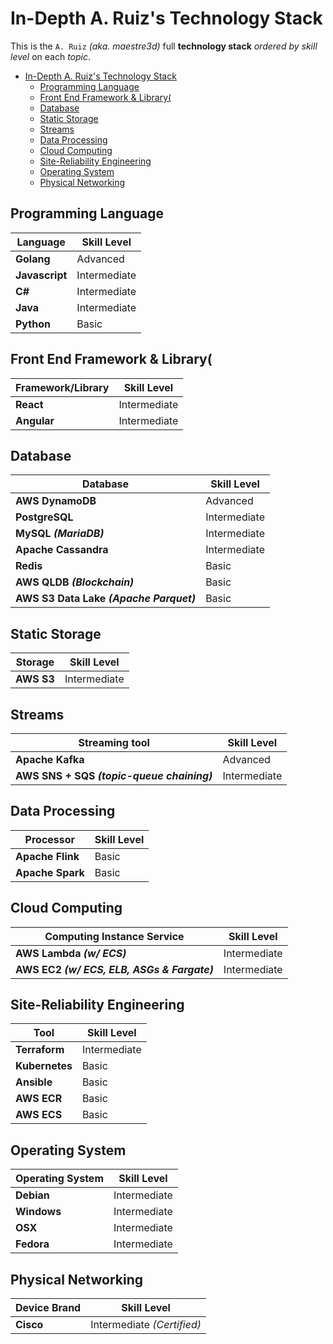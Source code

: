 # In-Depth A. Ruiz's Technology Stack

This is the `A. Ruiz` _(aka. maestre3d)_ full **technology stack** _ordered by skill level_ on each _topic_.

- [In-Depth A. Ruiz's Technology Stack](#in-depth-a-ruizs-technology-stack)
  - [Programming Language](#programming-language)
  - [Front End Framework & Library(](#front-end-framework--library)
  - [Database](#database)
  - [Static Storage](#static-storage)
  - [Streams](#streams)
  - [Data Processing](#data-processing)
  - [Cloud Computing](#cloud-computing)
  - [Site-Reliability Engineering](#site-reliability-engineering)
  - [Operating System](#operating-system)
  - [Physical Networking](#physical-networking)

## Programming Language

| Language                      | Skill Level        |
| ---------------------------- | ----------- |
| **Golang**              | Advanced        |
| **Javascript** | Intermediate       |
| **C#** | Intermediate |
| **Java** | Intermediate        |
| **Python** | Basic        |

## Front End Framework & Library(

| Framework/Library                      | Skill Level        |
| ---------------------------- | ----------- |
| **React**              | Intermediate        |
| **Angular** | Intermediate       |

## Database

| Database                      | Skill Level        |
| ---------------------------- | ----------- |
| **AWS DynamoDB**              | Advanced        |
| **PostgreSQL** | Intermediate       |
| **MySQL _(MariaDB)_** | Intermediate       |
| **Apache Cassandra** | Intermediate       |
| **Redis** | Basic       |
| **AWS QLDB _(Blockchain)_** | Basic       |
| **AWS S3 Data Lake _(Apache Parquet)_** | Basic       |

## Static Storage

| Storage                      | Skill Level        |
| ---------------------------- | ----------- |
| **AWS S3**              | Intermediate        |

## Streams

| Streaming tool               | Skill Level        |
| ---------------------------- | ----------- |
| **Apache Kafka**              | Advanced        |
| **AWS SNS + SQS _(topic-queue chaining)_** | Intermediate       |

## Data Processing

| Processor                      | Skill Level        |
| ---------------------------- | ----------- |
| **Apache Flink**              | Basic        |
| **Apache Spark** | Basic       |

## Cloud Computing

| Computing Instance Service | Skill Level        |
| ---------------------------- | ----------- |
| **AWS Lambda _(w/ ECS)_**              | Intermediate        |
| **AWS EC2 _(w/ ECS, ELB, ASGs & Fargate)_** | Intermediate       |

## Site-Reliability Engineering

| Tool                      | Skill Level        |
| ---------------------------- | ----------- |
| **Terraform**              | Intermediate        |
| **Kubernetes** | Basic       |
| **Ansible** | Basic       |
| **AWS ECR** | Basic       |
| **AWS ECS** | Basic       |

## Operating System

| Operating System                      | Skill Level        |
| ---------------------------- | ----------- |
| **Debian**              | Intermediate        |
| **Windows** | Intermediate       |
| **OSX** | Intermediate       |
| **Fedora** | Intermediate       |

## Physical Networking

| Device Brand                      | Skill Level        |
| ---------------------------- | ----------- |
| **Cisco**              | Intermediate _(Certified)_        |
